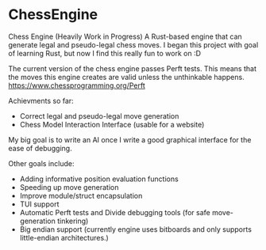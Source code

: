 # ChessEngine
Chess Engine (Heavily Work in Progress)
A Rust-based engine that can generate legal and pseudo-legal chess moves. 
I began this project with goal of learning Rust, but now I find this really fun to work on :D

The current version of the chess engine passes Perft tests. 
This means that the moves this engine creates are valid unless the unthinkable happens.
https://www.chessprogramming.org/Perft

Achievments so far:
- Correct legal and pseudo-legal move generation
- Chess Model Interaction Interface (usable for a website)

My big goal is to write an AI
once I write a good graphical interface for the ease of debugging.

Other goals include:
- Adding informative position evaluation functions
- Speeding up move generation
- Improve module/struct encapsulation
- TUI support
- Automatic Perft tests and Divide debugging tools (for safe move-generation tinkering)
- Big endian support (currently engine uses bitboards and only supports little-endian architectures.)
